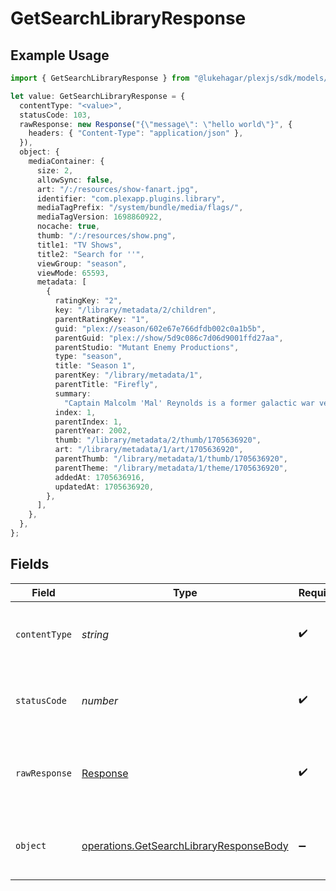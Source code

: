 # GetSearchLibraryResponse

## Example Usage

```typescript
import { GetSearchLibraryResponse } from "@lukehagar/plexjs/sdk/models/operations";

let value: GetSearchLibraryResponse = {
  contentType: "<value>",
  statusCode: 103,
  rawResponse: new Response("{\"message\": \"hello world\"}", {
    headers: { "Content-Type": "application/json" },
  }),
  object: {
    mediaContainer: {
      size: 2,
      allowSync: false,
      art: "/:/resources/show-fanart.jpg",
      identifier: "com.plexapp.plugins.library",
      mediaTagPrefix: "/system/bundle/media/flags/",
      mediaTagVersion: 1698860922,
      nocache: true,
      thumb: "/:/resources/show.png",
      title1: "TV Shows",
      title2: "Search for ''",
      viewGroup: "season",
      viewMode: 65593,
      metadata: [
        {
          ratingKey: "2",
          key: "/library/metadata/2/children",
          parentRatingKey: "1",
          guid: "plex://season/602e67e766dfdb002c0a1b5b",
          parentGuid: "plex://show/5d9c086c7d06d9001ffd27aa",
          parentStudio: "Mutant Enemy Productions",
          type: "season",
          title: "Season 1",
          parentKey: "/library/metadata/1",
          parentTitle: "Firefly",
          summary:
            "Captain Malcolm 'Mal' Reynolds is a former galactic war veteran who is the captain of the transport ship \"Serenity\". Mal and his crew, ensign Zoe Alleyne Washburne; Zoe's husband, pilot Hoban 'Wash' Washburne; muscular mercenary Jayne Cobb; young mechanic Kaylee Frye; former Alliance medical officer Simon Tam; his disturbed teenage sister River (both on the run from the interplanetary government \"The Alliance\"); the beautiful courtesan Inara Serra; and preacher Shepherd Book do any jobs, legal or illegal, they can find as the Serenity crew travels across the outskirts of outer space.",
          index: 1,
          parentIndex: 1,
          parentYear: 2002,
          thumb: "/library/metadata/2/thumb/1705636920",
          art: "/library/metadata/1/art/1705636920",
          parentThumb: "/library/metadata/1/thumb/1705636920",
          parentTheme: "/library/metadata/1/theme/1705636920",
          addedAt: 1705636916,
          updatedAt: 1705636920,
        },
      ],
    },
  },
};
```

## Fields

| Field                                                                                                     | Type                                                                                                      | Required                                                                                                  | Description                                                                                               |
| --------------------------------------------------------------------------------------------------------- | --------------------------------------------------------------------------------------------------------- | --------------------------------------------------------------------------------------------------------- | --------------------------------------------------------------------------------------------------------- |
| `contentType`                                                                                             | *string*                                                                                                  | :heavy_check_mark:                                                                                        | HTTP response content type for this operation                                                             |
| `statusCode`                                                                                              | *number*                                                                                                  | :heavy_check_mark:                                                                                        | HTTP response status code for this operation                                                              |
| `rawResponse`                                                                                             | [Response](https://developer.mozilla.org/en-US/docs/Web/API/Response)                                     | :heavy_check_mark:                                                                                        | Raw HTTP response; suitable for custom response parsing                                                   |
| `object`                                                                                                  | [operations.GetSearchLibraryResponseBody](../../../sdk/models/operations/getsearchlibraryresponsebody.md) | :heavy_minus_sign:                                                                                        | The contents of the library by section and type                                                           |